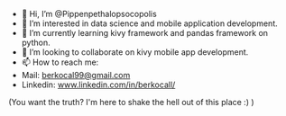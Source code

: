 - 👋 Hi, I’m @Pippenpethalopsocopolis
- 👀 I’m interested in data science and mobile application development.
- 🌱 I’m currently learning kivy framework and pandas framework on python.
- 💞️ I’m looking to collaborate on kivy mobile app development.
- 📫 How to reach me:
- Mail: berkocal99@gmail.com
- Linkedin: www.linkedin.com/in/berkocall/

(You want the truth? I'm here to shake the hell out of this place :) )
